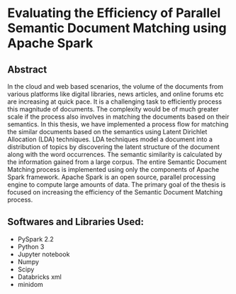 # Evaluating the Efficiency of Parallel Semantic Document Matching using Apache Spark

## Abstract
In the cloud and web based scenarios, the volume of the documents from various platforms like digital libraries, news articles, and online forums etc are increasing at quick pace. It is a challenging task to efficiently process this magnitude of documents. The complexity would be of much greater scale if the process also involves in matching the documents based on their semantics. In this thesis, we have implemented a process flow for matching the similar documents based on the semantics using Latent Dirichlet Allocation (LDA) techniques. LDA techniques model a document into a distribution of topics by discovering the latent structure of the document along with the word occurrences. The semantic similarity is calculated by the information gained from a large corpus. The entire Semantic Document Matching process is implemented using only the components of Apache Spark framework. Apache Spark is an open source, parallel processing engine to compute large amounts of data. The primary goal of the thesis is focused on increasing the efficiency of the Semantic Document Matching process.

## Softwares and Libraries Used:
- PySpark 2.2
- Python 3
- Jupyter notebook 
- Numpy
- Scipy
- Databricks xml
- minidom
